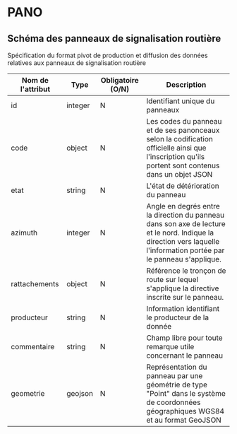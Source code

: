 # PANO

## Schéma des panneaux de signalisation routière

Spécification du format pivot de production et diffusion des données relatives aux panneaux de signalisation routière

| Nom de l'attribut | Type    | Obligatoire (O/N) | Description                                                                                                                                                          |
| ----------------- | ------- | ----------------- | -------------------------------------------------------------------------------------------------------------------------------------------------------------------- |
| id                | integer | N                 | Identifiant unique du panneaux                                                                                                                                       |
| code              | object  | N                 | Les codes du panneau et de ses panonceaux selon la codification officielle ainsi que l'inscription qu'ils portent sont contenus dans un objet JSON                   |
| etat              | string  | N                 | L'état de détérioration du panneau                                                                                                                                   |
| azimuth           | integer | N                 | Angle en degrés entre la direction du panneau dans son axe de lecture et le nord. Indique la direction vers laquelle l'information portée par le panneau s'applique. |
| rattachements     | object  | N                 | Référence le tronçon de route sur lequel s'applique la directive inscrite sur le panneau.                                                                            |
| producteur        | string  | N                 | Information identifiant le producteur de la donnée                                                                                                                   |
| commentaire       | string  | N                 | Champ libre pour toute remarque utile concernant le panneau                                                                                                          |
| geometrie         | geojson | N                 | Représentation du panneau par une géométrie de type "Point" dans le système de coordonnées géographiques WGS84 et au format GeoJSON                                  |

